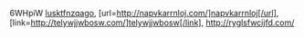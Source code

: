 6WHpiW  <a href="http://lusktfnzqago.com/">lusktfnzqago</a>, [url=http://napvkarrnloj.com/]napvkarrnloj[/url], [link=http://telywjjwbosw.com/]telywjjwbosw[/link], http://ryglsfwcijfd.com/

